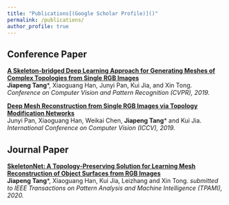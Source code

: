 ```yaml
---
title: "Publications[(Google Scholar Profile)]()"
permalink: /publications/
author_profile: true
---
```


## Conference Paper

<b>[A Skeleton-bridged Deep Learning Approach for Generating Meshes
of Complex Topologies from Single RGB Images](https://openaccess.thecvf.com/content_CVPR_2019/papers/Tang_A_Skeleton-Bridged_Deep_Learning_Approach_for_Generating_Meshes_of_Complex_CVPR_2019_paper.pdf)</b> <br> <b>Jiapeng Tang</b>\*, Xiaoguang Han, Junyi Pan, Kui Jia, and Xin Tong. <i>Conference on Computer Vision and Pattern Recognition (CVPR), 2019.</i>

<b>[Deep Mesh Reconstruction from Single RGB Images
via Topology Modification Networks](https://openaccess.thecvf.com/content_ICCV_2019/papers/Pan_Deep_Mesh_Reconstruction_From_Single_RGB_Images_via_Topology_Modification_ICCV_2019_paper.pdf)</b> <br> Junyi Pan, Xiaoguang Han, Weikai Chen, <b>Jiapeng Tang</b>\* and Kui Jia. <i>International Conference on Computer Vision (ICCV), 2019.</i>

## Journal Paper

<b>[SkeletonNet: A Topology-Preserving Solution for Learning Mesh Reconstruction of Object Surfaces from RGB Images](https://openaccess.thecvf.com/content_CVPR_2019/papers/Tang_A_Skeleton-Bridged_Deep_Learning_Approach_for_Generating_Meshes_of_Complex_CVPR_2019_paper.pdf)</b> <br> <b>Jiapeng Tang</b>\*, Xiaoguang Han, Kui Jia, Leizhang and Xin Tong. <i> submitted to IEEE Transactions on Pattern Analysis and Machine Intelligence (TPAMI), 2020.</i> 